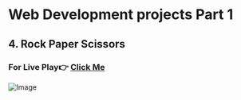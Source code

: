 # Web Development projects Part 1

## 4. Rock Paper Scissors

### For Live Play👉 [Click Me](https://ashutosh-pmishra.github.io/Web-Development-Projects-Part-1/4-Rock_Paper_Scissors/)
![Image](https://github.com/Ashutosh-PMishra/Web-Development-Projects-Part-1/blob/main/4-Rock_Paper_Scissors/preview.png)
